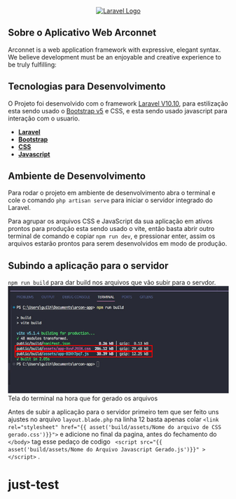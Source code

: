 <p align="center"><a href="https://laravel.com" target="_blank"><img src="https://os.arconnet.app.br/build/assets/logo-82912f64.svg" width="400" alt="Laravel Logo"></a></p>


## Sobre o Aplicativo Web Arconnet

Arconnet is a web application framework with expressive, elegant syntax. We believe development must be an enjoyable and creative experience to be truly fulfilling:

## Tecnologias para Desenvolvimento

O Projeto foi desenvolvido com o framework [Laravel V10.10](https://laravel.com/docs/10.x/readme), para estilização esta sendo usado o [Bootstrap v5](https://getbootstrap.com/) e CSS, e esta sendo usado javascript para interação com o usuario.

- **[Laravel](https://laravel.com/docs/10.x/readme)**
- **[Bootstrap](https://getbootstrap.com/)**
- **[CSS](https://developer.mozilla.org/en-US/docs/Web/CSS)**
- **[Javascript](https://developer.mozilla.org/en-US/docs/Web/JavaScript)**


## Ambiente de Desenvolvimento

Para rodar o projeto em ambiente de desenvolvimento abra o terminal e cole o comando `php artisan serve` para iniciar o servidor integrado do Laravel.

Para agrupar os arquivos CSS e JavaScript da sua aplicação em ativos prontos para produção esta sendo usado o vite, então basta abrir outro terminal de comando e copiar `npm run dev`, e pressionar enter, assim os arquivos estarão prontos para serem desenvolvidos em modo de produção.

## Subindo a aplicação para o servidor


`npm run build` para dar build nos arquivos que vão subir para o servdor.
![arquivos gerados](./public/images/terminal-build-for-production.png)
Tela do terminal na hora que for gerado os arquivos

Antes de subir a aplicação para o servidor primeiro tem que ser feito uns ajustes no arquivo `layout.blade.php` na linha 12 basta apenas colar `<link rel="stylesheet" href="{{ asset('build/assets/Nome do arquivo de CSS gerado.css')}}">`  e adicione no final da pagina, antes do fechamento do `</body>` tag esse pedaço de codigo ` <script src="{{ asset('build/assets/Nome do Arquivo Javascript Gerado.js')}}" ></script>` .
# just-test
